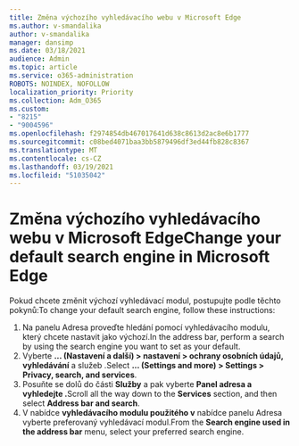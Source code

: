 ```yaml
---
title: Změna výchozího vyhledávacího webu v Microsoft Edge
ms.author: v-smandalika
author: v-smandalika
manager: dansimp
ms.date: 03/18/2021
audience: Admin
ms.topic: article
ms.service: o365-administration
ROBOTS: NOINDEX, NOFOLLOW
localization_priority: Priority
ms.collection: Adm_O365
ms.custom:
- "8215"
- "9004596"
ms.openlocfilehash: f2974854db467017641d638c8613d2ac8e6b1777
ms.sourcegitcommit: c08bed4071baa3bb5879496df3ed44fb828c8367
ms.translationtype: MT
ms.contentlocale: cs-CZ
ms.lasthandoff: 03/19/2021
ms.locfileid: "51035042"
---
```

# <a name="change-your-default-search-engine-in-microsoft-edge"></a><span data-ttu-id="87a76-102">Změna výchozího vyhledávacího webu v Microsoft Edge</span><span class="sxs-lookup"><span data-stu-id="87a76-102">Change your default search engine in Microsoft Edge</span></span>

<span data-ttu-id="87a76-103">Pokud chcete změnit výchozí vyhledávací modul, postupujte podle těchto pokynů:</span><span class="sxs-lookup"><span data-stu-id="87a76-103">To change your default search engine, follow these instructions:</span></span>
1. <span data-ttu-id="87a76-104">Na panelu Adresa proveďte hledání pomocí vyhledávacího modulu, který chcete nastavit jako výchozí.</span><span class="sxs-lookup"><span data-stu-id="87a76-104">In the address bar, perform a search by using the search engine you want to set as your default.</span></span>
2. <span data-ttu-id="87a76-105">Vyberte **... (Nastavení a další) > nastavení > ochrany osobních údajů, vyhledávání** a služeb .</span><span class="sxs-lookup"><span data-stu-id="87a76-105">Select **... (Settings and more) > Settings > Privacy, search, and services**.</span></span>
3. <span data-ttu-id="87a76-106">Posuňte se dolů do části **Služby** a pak vyberte **Panel adresa a vyhledejte .**</span><span class="sxs-lookup"><span data-stu-id="87a76-106">Scroll all the way down to the **Services** section, and then select **Address bar and search**.</span></span>
4. <span data-ttu-id="87a76-107">V nabídce **vyhledávacího modulu použitého v** nabídce panelu Adresa vyberte preferovaný vyhledávací modul.</span><span class="sxs-lookup"><span data-stu-id="87a76-107">From the **Search engine used in the address bar** menu, select your preferred search engine.</span></span>


